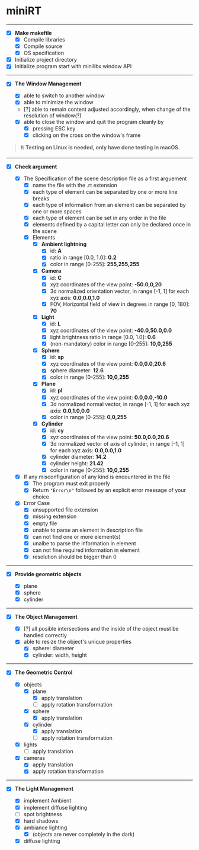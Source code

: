 # miniRT

---

- [x] **Make makefile**
  - [x] Compile libraries
  - [x] Compile source
  - [x] OS specification
- [x] Initialize project directory
- [x] Initialize program start with minilibx window API

---

- [x] **The Window Management**

  - [x] able to switch to another window
  - [x] able to minimize the window
  - [?] able to remain content adjusted accordingly, when change of the resolution of window(?)
  - [x] able to close the window and quit the program cleanly by
    - [x] pressing ESC key
    - [x] clicking on the cross on the window's frame

> **❗: Testing on Linux is needed, only have done testing in macOS.**

---

- [x] **Check argument**

  - [x] The Specification of the scene description file as a first arguement
    - [x] name the file with the .rt extension
    - [x] each type of element can be separated by one or more line breaks
    - [x] each type of information from an element can be separated by one or more spaces
    - [x] each type of element can be set in any order in the file
    - [x] elements defined by a capital letter can only be declared once in the scene
    - [x] Elements
      - [x] **Ambient lightning**
        - [x] id: **A**
        - [x] ratio in range [0.0, 1.0]: **0.2**
        - [x] color in range [0-255]: **255,255,255**
      - [x] **Camera**
        - [x] id: **C**
        - [x] xyz coordinates of the view point: **-50.0,0,20**
        - [x] 3d normalized orientation vector, in range [-1, 1] for each xyz axis: **0.0,0.0,1.0**
        - [x] FOV, Horizontal field of view in degrees in range [0, 180]: **70**
      - [x] **Light**
        - [x] id: **L**
        - [x] xyz coordinates of the view point: **-40.0,50.0,0.0**
        - [x] light brightness ratio in range [0.0, 1.0]: **0.6**
        - [x] (non-mandatory) color in range [0-255]: **10,0,255**
      - [x] **Sphere**
        - [x] id: **sp**
        - [x] xyz coordinates of the view point: **0.0,0.0,20.6**
        - [x] sphere diameter: **12.6**
        - [x] color in range [0-255]: **10,0,255**
      - [x] **Plane**
        - [x] id: **pl**
        - [x] xyz coordinates of the view point: **0.0,0.0,-10.0**
        - [x] 3d normalized normal vector, in range [-1, 1] for each xyz axis: **0.0,1.0,0.0**
        - [x] color in range [0-255]: **0,0,255**
      - [x] **Cylinder**
        - [x] id: **cy**
        - [x] xyz coordinates of the view point: **50.0,0.0,20.6**
        - [x] 3d normalized vector of axis of cylinder, in range [-1, 1] for each xyz axis: **0.0,0.0,1.0**
        - [x] cylinder diameter: **14.2**
        - [x] cylinder height: **21.42**
        - [x] color in range [0-255]: **10,0,255**
  - [x] If any misconfiguration of any kind is encountered in the file
    - [x] The program must exit properly
    - [x] Return `"Error\n"` followed by an explicit error message of your choice
  - [x] Error Case
    - [x] unsupported file extension
    - [x] missing extension
    - [x] empty file
    - [x] unable to parse an element in description file
    - [x] can not find one or more element(s)
    - [x] unalbe to parse the information in element
    - [x] can not fine required information in element
    - [x] resolution should be bigger than 0

---

- [x] **Provide geometric objects**

  - [x] plane
  - [x] sphere
  - [x] cylinder

---

- [x] **The Object Management**

  - [x] [?] all posible intersections and the inside of the object must be handled correctly
  - [x] able to resize the object's unique properties
    - [x] sphere: diameter
    - [x] cylinder: width, height

---

- [x] **The Geometric Control**

  - [x] objects
    - [x] plane
      - [x] apply translation
      - [ ] apply rotation transformation
    - [x] sphere
      - [x] apply translation
    - [x] cylinder
      - [x] apply translation
      - [ ] apply rotation transformation
  - [x] lights
    - [ ] apply translation
  - [x] cameras
    - [x] apply translation
    - [x] apply rotation transformation

---

- [x] **The Light Management**

  - [x] implement Ambient
  - [x] implement diffuse lighting
  - [ ] spot brightness
  - [x] hard shadows
  - [x] ambiance lighting
    - [x] (objects are never completely in the dark)
  - [x] diffuse lighting
